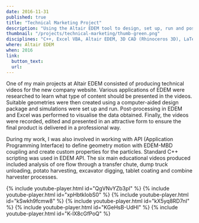 ```yaml
---
date: 2016-11-31
published: true
title: "Technical Marketing Project"
description: "Using the Altair EDEM tool to design, set up, run and post-process various Discrete Element Method simlations"
thumbnail: "/projects/technical-marketing/thumb-green.png"
disciplines: "C++, Excel VBA, Altair EDEM, 3D CAD (Rhinoceros 3D), LaTeX, Microsoft Visual Studio, DEM, Marketing, Effective presentation"
where: Altair EDEM
when: 2016
link:
  button_text:
  url:
---
```


One of my main projects at Altair EDEM consisted of producing technical videos for the new company website. Various applications of EDEM were researched to learn what type of content should be presented in the videos. Suitable geometries were then created using a computer-aided design package and simulations were set up and run. Post-processing in EDEM and Excel was performed to visualise the data obtained. Finally, the videos were recorded, edited and presented in an attractive form to ensure the final product is delivered in a professional way.

During my work, I was also involved in working with API (Application Programming Interface) to define geometry motion with EDEM-MBD coupling and create custom properties for the particles. Standard C++ scripting was used in EDEM API. The six main educational videos produced included analysis of ore flow through a transfer chute, dump truck unloading, potato harvesting, excavator digging, tablet coating and combine harvester processes.

{% include youtube-player.html id="QgVNvYZb3pI" %}
{% include youtube-player.html id="xpHbtkIobS0" %}
{% include youtube-player.html id="kSwkh9fcmw8" %}
{% include youtube-player.html id="kX5yq8RD7nI" %}
{% include youtube-player.html id="KGeHsB-UdHI" %}
{% include youtube-player.html id="K-lX8cGfPoQ" %}